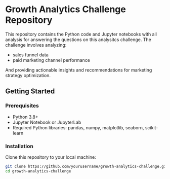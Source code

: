 # Growth Analytics Challenge Repository

This repository contains the Python code and Jupyter notebooks with all analysis for answering the questions on this analysitcs challenge.
The challenge involves analyzing:
- sales funnel data
- paid marketing channel performance

And providing actionable insights and recommendations for marketing strategy optimization.

## Getting Started

### Prerequisites

- Python 3.8+
- Jupyter Notebook or JupyterLab
- Required Python libraries: pandas, numpy, matplotlib, seaborn, scikit-learn

### Installation

Clone this repository to your local machine:

```bash
git clone https://github.com/yourusername/growth-analytics-challenge.git
cd growth-analytics-challenge
